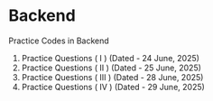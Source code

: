 # Backend
Practice Codes in Backend
1. Practice Questions ( I )    (Dated - 24 June, 2025)
2. Practice Questions ( II )   (Dated - 25 June, 2025)
3. Practice Questions ( III )  (Dated - 28 June, 2025)
4. Practice Questions ( IV )   (Dated - 29 June, 2025)
